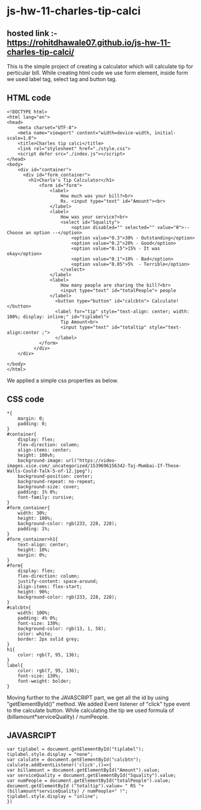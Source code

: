 # js-hw-11-charles-tip-calci

## hosted link :- https://rohitdhawale07.github.io/js-hw-11-charles-tip-calci/

This is the simple project of creating a calculator which will calculate tip for perticular bill.
While creating html code we use form element, inside form we used label tag, select tag and button tag.
## HTML code
```
<!DOCTYPE html>
<html lang="en">
<head>
    <meta charset="UTF-8">
    <meta name="viewport" content="width=device-width, initial-scale=1.0">
    <title>Charles tip calci</title>
    <link rel="stylesheet" href="./style.css">
    <script defer src="./index.js"></script>
</head>
<body>
    <div id="container">
      <div id="form_container">
        <h1>Charle's Tip Calculator</h1>
            <form id="form">
                <label>
                    How much was your bill?<br>
                    Rs. <input type="text" id="Amount"><br>
                </label>
                <label>
                    How was your service?<br>
                    <select id="Squality">
                        <option disabled="" selected="" value="0">-- Choose an option --</option>
                        <option value="0.3">30% - Outstanding</option>
                        <option value="0.2">20% - Good</option>
                        <option value="0.15">15% - It was okay</option>
                        <option value="0.1">10% - Bad</option>
                        <option value="0.05">5%  - Terrible</option>
                    </select>
                </label>
                <label>
                    How many people are sharing the bill?<br>
                    <input type="text" id="totalPeople"> people
                </label>
                  <button type="button" id="calcbtn"> Calculate!</button>
                  <label for="tip" style="text-align: center; width: 100%; display: inline;" id="tiplabel">
                    Tip Amount<br>
                    <input type="text" id="totaltip" style="text-align:center ;">
                  </label>
            </form>
          </div>
    </div>

</body>
</html>
```

We applied a simple css properties as below.

## CSS code
```
*{
    margin: 0;
    padding: 0;
}
#container{
    display: flex;
    flex-direction: column;
    align-items: center;
    height: 100vh;
    background-image: url("https://video-images.vice.com/_uncategorized/1539696156342-Taj-Mumbai-If-These-Walls-Could-Talk-5-of-12.jpeg");
    background-position: center;
    background-repeat: no-repeat;
    background-size: cover;
    padding: 1% 0%;
    font-family: cursive;
}
#form_container{
    width: 30%;
    height: 100%;
    background-color: rgb(233, 228, 228);
    padding: 1%;
}
#form_container>h1{
    text-align: center;
    height: 10%;
    margin: 0%;
}
#form{
    display: flex;
    flex-direction: column;
    justify-content: space-around;
    align-items: flex-start;
    height: 90%;
    background-color: rgb(233, 228, 228);
}
#calcbtn{
    width: 100%;
    padding: 4% 0%;
    font-size: 130%;
    background-color: rgb(13, 1, 58);
    color: white;
    border: 2px solid grey;
}
h1{
    color: rgb(7, 95, 136);
}
label{
    color: rgb(7, 95, 136);
    font-size: 130%;
    font-weight: bolder;
}
```
Moving further to the JAVASCRIPT part,
we get all the id by using "getElementById()" method.
We added Event listener of "click" type event to the calculate button.
While calculating the tip we used formula of (billamount*serviceQuality) / numPeople.
## JAVASRCIPT
```
var tiplabel = document.getElementById("tiplabel");
tiplabel.style.display = "none";
var calulate = document.getElementById("calcbtn");
calulate.addEventListener('click',()=>{
var billamount = document.getElementById("Amount").value;
var serviceQuality = document.getElementById("Squality").value;
var numPeople = document.getElementById("totalPeople").value;
document.getElementById ("totaltip").value= " RS "+(billamount*serviceQuality) / numPeople+" !";
tiplabel.style.display = "inline";
})
```
